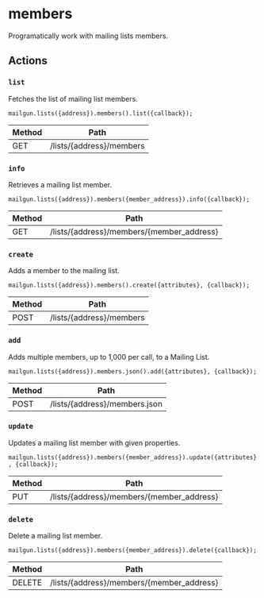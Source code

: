 # members

Programatically work with mailing lists members.

## Actions

### `list`

Fetches the list of mailing list members.

`mailgun.lists({address}).members().list({callback});`

Method | Path
--- | ---
GET | /lists/{address}/members

### `info`

Retrieves a mailing list member.

`mailgun.lists({address}).members({member_address}).info({callback});`

Method | Path
--- | ---
GET | /lists/{address}/members/{member_address}

### `create`

Adds a member to the mailing list.

`mailgun.lists({address}).members().create({attributes}, {callback});`

Method | Path
--- | ---
POST | /lists/{address}/members

### `add`

Adds multiple members, up to 1,000 per call, to a Mailing List.

`mailgun.lists({address}).members.json().add({attributes}, {callback});`

Method | Path
--- | ---
POST | /lists/{address}/members.json

### `update`

Updates a mailing list member with given properties.

`mailgun.lists({address}).members({member_address}).update({attributes}, {callback});`

Method | Path
--- | ---
PUT | /lists/{address}/members/{member_address}

### `delete`

Delete a mailing list member.

`mailgun.lists({address}).members({member_address}).delete({callback});`

Method | Path
--- | ---
DELETE | /lists/{address}/members/{member_address}

